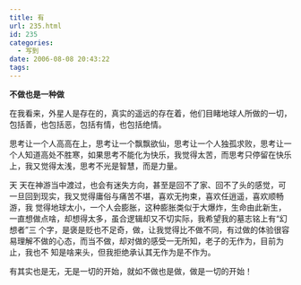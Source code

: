 ```yaml
---
title: 有
url: 235.html
id: 235
categories:
  - 写到
date: 2006-08-08 20:43:22
tags:
---
```


**不做也是一种做**

  
  
在我看来，外星人是存在的，真实的遥远的存在着，他们目睹地球人所做的一切，包括善，也包括恶，包括有情，也包括绝情。  
  
思考让一个人高高在上，思考让一个飘飘欲仙，思考让一个人独孤求败，思考让一个人知道高处不胜寒，如果思考不能化为快乐，我觉得太苦，而思考只停留在快乐上，我又觉得太浅，思考不光是智慧，而是力量。  
  
天 天在神游当中渡过，也会有迷失方向，甚至是回不了家、回不了头的感觉，可一旦回到现实，我又觉得庸俗与痛苦不堪，喜欢无拘束，喜欢任逍遥，喜欢顺畅游，我 觉得地球太小，一个人会膨胀，这种膨胀类似于大爆炸，生命由此新生，一直想做点啥，却想得太多，虽合逻辑却又不切实际，我希望我的墓志铭上有“幻想者”三 个字，是褒是贬也不足奇，做，让我觉得比不做不同，有过做的体验很容易理解不做的心态，而当不做，却对做的感受一无所知，老子的无作为，目前为止，我也不 知是啥来头，但我拒绝承认其无作为是不作为。  
  
有其实也是无，无是一切的开始，就如不做也是做，做是一切的开始！